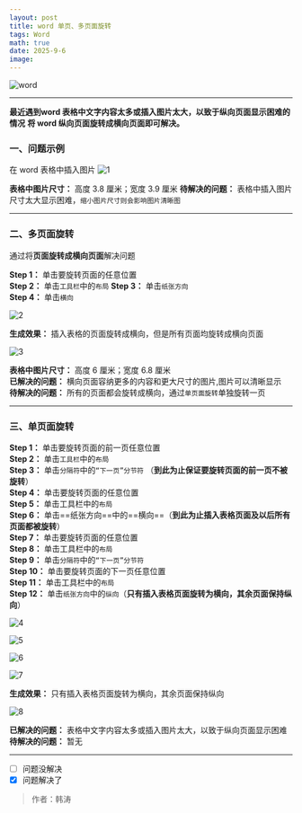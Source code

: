 ```yaml
---
layout: post
title: word 单页、多页面旋转
tags: Word
math: true
date: 2025-9-6
image:
---
```

![word](https://github.com/ht894419944/ht894419944.github.io/raw/master/_posts/image/2025-9-6-Word/word.jpg)

***

**最近遇到word 表格中文字内容太多或插入图片太大，以致于纵向页面显示困难的情况**
**将 word 纵向页面旋转成横向页面即可解决。**

### 一、问题示例
在 word 表格中插入图片
![1](https://github.com/ht894419944/ht894419944.github.io/raw/master/_posts/image/2025-9-6-Word/1.png)

**表格中图片尺寸：** 高度 3.8 厘米；宽度 3.9 厘米
**待解决的问题：** 表格中插入图片尺寸太大显示困难，```缩小图片尺寸则会影响图片清晰图```

---

### 二、多页面旋转

通过将**页面旋转成横向页面**解决问题

**Step 1：** 单击要旋转页面的任意位置  
**Step 2：** 单击```工具栏```中的```布局```
**Step 3：** 单击```纸张方向```  
**Step 4：** 单击```横向```

![2](https://github.com/ht894419944/ht894419944.github.io/raw/master/_posts/image/2025-9-6-Word/2.png)

**生成效果：** 插入表格的页面旋转成横向，但是所有页面均旋转成横向页面

![3](https://github.com/ht894419944/ht894419944.github.io/raw/master/_posts/image/2025-9-6-Word/3.png)

**表格中图片尺寸：** 高度 6 厘米；宽度 6.8 厘米  
**已解决的问题：** 横向页面容纳更多的内容和更大尺寸的图片,图片可以清晰显示  
**待解决的问题：** 所有的页面都会旋转成横向，通过```单页面旋转```单独旋转一页

---

### 三、单页面旋转
**Step 1：** 单击要旋转页面的前一页任意位置  
**Step 2：** 单击```工具栏```中的```布局```  
**Step 3：** 单击```分隔符```中的```“下一页”分节符``` （**到此为止保证要旋转页面的前一页不被旋转**）  
**Step 4：** 单击要旋转页面的任意位置  
**Step 5：** 单击工具栏中的```布局```  
**Step 6：** 单击==纸张方向==中的==横向==（**到此为止插入表格页面及以后所有页面都被旋转**）  
**Step 7：** 单击要旋转页面的任意位置  
**Step 8：** 单击工具栏中的```布局```  
**Step 9：** 单击```分隔符```中的```“下一页”分节符```  
**Step 10：** 单击要旋转页面的下一页任意位置  
**Step 11：** 单击工具栏中的```布局```  
**Step 12：** 单击```纸张方向```中的```纵向```（**只有插入表格页面旋转为横向，其余页面保持纵向**）

![4](https://github.com/ht894419944/ht894419944.github.io/raw/master/_posts/image/2025-9-6-Word/4.png)

![5](https://github.com/ht894419944/ht894419944.github.io/raw/master/_posts/image/2025-9-6-Word/5.png)

![6](https://github.com/ht894419944/ht894419944.github.io/raw/master/_posts/image/2025-9-6-Word/6.png)

![7](https://github.com/ht894419944/ht894419944.github.io/raw/master/_posts/image/2025-9-6-Word/7.png)

**生成效果：** 只有插入表格页面旋转为横向，其余页面保持纵向

![8](https://github.com/ht894419944/ht894419944.github.io/raw/master/_posts/image/2025-9-6-Word/8.png)

**已解决的问题：** 表格中文字内容太多或插入图片太大，以致于纵向页面显示困难  
**待解决的问题：** 暂无

---

- [ ] 问题没解决
- [x] 问题解决了

>作者：韩涛